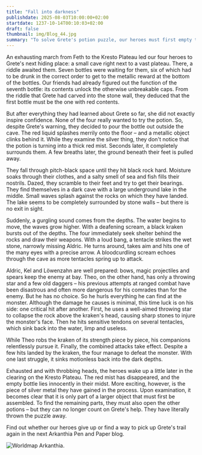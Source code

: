 ```yaml
---
title: "Fall into darkness"
publishdate: 2025-08-03T10:00:00+02:00
startdate: 1237-10-14T00:10:03+02:00
draft: false
thumbnail: img/Blog_44.jpg
summary: "To solve Grete's potion puzzle, our heroes must first empty the red potion. But as soon as they pour out the red liquid, they are surrounded by a thick fog. The world tilts, and with a jolt, they lose their footing. They fall, endlessly, through a space without light. Find out what awaits them there here:"
---
```


An exhausting march from Feth to the Kresto Plateau led our four heroes to Grete's next hiding place: a small cave right next to a vast plateau. There, a riddle awaited them. Seven bottles were waiting for them, six of which had to be drunk in the correct order to get to the metallic reward at the bottom of the bottles. Our friends had already figured out the function of the seventh bottle: its contents unlock the otherwise unbreakable caps. From the riddle that Grete had carved into the stone wall, they deduced that the first bottle must be the one with red contents.

But after everything they had learned about Grete so far, she did not exactly inspire confidence. None of the four really wanted to try the potion. So, despite Grete's warning, they decided to pour the bottle out outside the cave. The red liquid splashes merrily onto the floor – and a metallic object clinks behind it. While they examine the silver thing, they don't notice that the potion is turning into a thick red mist. Seconds later, it completely surrounds them. A few breaths later, the ground beneath their feet is pulled away.

They fall through pitch-black space until they hit black rock hard. Moisture soaks through their clothes, and a salty smell of sea and fish fills their nostrils. Dazed, they scramble to their feet and try to get their bearings. They find themselves in a dark cave with a large underground lake in the middle. Small waves splash against the rocks on which they have landed. The lake seems to be completely surrounded by stone walls – but there is no exit in sight.

Suddenly, a gurgling sound comes from the depths. The water begins to move, the waves grow higher. With a deafening scream, a black kraken bursts out of the depths. The four immediately seek shelter behind the rocks and draw their weapons. With a loud bang, a tentacle strikes the wet stone, narrowly missing Aldric. He turns around, takes aim and hits one of the many eyes with a precise arrow. A bloodcurdling scream echoes through the cave as more tentacles spring up to attack.

Aldric, Kel and Löwenzahn are well prepared: bows, magic projectiles and spears keep the enemy at bay. Theo, on the other hand, has only a throwing star and a few old daggers – his previous attempts at ranged combat have been disastrous and often more dangerous for his comrades than for the enemy. But he has no choice. So he hurls everything he can find at the monster. Although the damage he causes is minimal, this time luck is on his side: one critical hit after another. First, he uses a well-aimed throwing star to collapse the rock above the kraken's head, causing sharp stones to injure the monster's face. Then he hits sensitive tendons on several tentacles, which sink back into the water, limp and useless.

While Theo robs the kraken of its strength piece by piece, his companions relentlessly pursue it. Finally, the combined attacks take effect. Despite a few hits landed by the kraken, the four manage to defeat the monster. With one last struggle, it sinks motionless back into the dark depths.

Exhausted and with throbbing heads, the heroes wake up a little later in the clearing on the Kresto Plateau. The red mist has disappeared, and the empty bottle lies innocently in their midst. More exciting, however, is the piece of silver metal they have gained in the process. Upon examination, it becomes clear that it is only part of a larger object that must first be assembled. To find the remaining parts, they must also open the other potions – but they can no longer count on Grete's help. They have literally thrown the puzzle away.

Find out whether our heroes give up or find a way to pick up Grete's trail again in the next Arkanthia Pen and Paper blog.

<div class="img-max center">
  <img class="img-fluid" title="Worldmap Arkanthia" alt="Worldmap Arkanthia." src="/img/Arkanthia_Full_Map_Kresto_Hochebene.jpg" />
</div>
